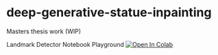 # deep-generative-statue-inpainting
Masters thesis work (WIP)


Landmark Detector Notebook Playground
[![Open In Colab](https://colab.research.google.com/assets/colab-badge.svg)](https://colab.research.google.com/drive/12qxhFkJNdX8NbPESIDt_rnJurcsGvUW8?usp=sharing)
